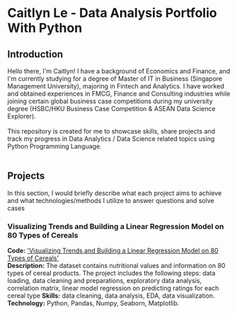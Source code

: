 # Caitlyn Le - Data Analysis Portfolio With Python

## Introduction

Hello there, I'm Caitlyn! I have a background of Economics and Finance, and I'm currently studying for a degree of Master of IT in Business (Singapore Management University), majoring in Fintech and Analytics. I have worked and obtained experiences in FMCG, Finance and Consulting industries while joining certain global business case competitions during my university degree (HSBC/HKU Business Case Competition & ASEAN Data Science Explorer).   
<br>
This repository is created for me to showcase skills, share projects and track my progress in Data Analytics / Data Science related topics using Python Programming Language.  
<br>

## Projects
In this section, I would briefly describe what each project aims to achieve and what technologies/methods I utilize to answer questions and solve cases

### Visualizing Trends and Building a Linear Regression Model on 80 Types of Cereals
**Code:** ['Visualizing Trends and Building a Linear Regression Model on 80 Types of Cereals'](https://github.com/CaitlynRepo/Python/blob/main/Visualizing%20Trends%20and%20Building%20a%20Linear%20Regression%20Model%20on%2080%20Types%20of%20Cereals/Project_Cereals.ipynb)    
**Description:** The dataset contains nutritional values and information on 80 types of cereal products. The project includes the following steps: data loading, data cleaning and preparations, exploratory data analysis, correlation matrix, linear model regression on predicting ratings for each cereal type
**Skills:** data cleaning, data analysis, EDA, data visualization.  
**Technology:** Python, Pandas, Numpy, Seaborn, Matplotlib.  
